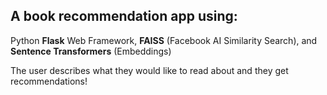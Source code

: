 ## A book recommendation app using:
Python **Flask** Web Framework, **FAISS** (Facebook AI Similarity Search), and **Sentence Transformers** (Embeddings)

The user describes what they would like to read about and they get recommendations! 
